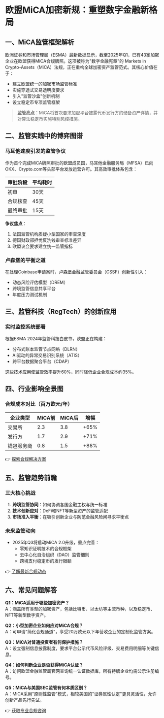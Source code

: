# 欧盟MiCA加密新规：重塑数字金融新格局

## 一、MiCA监管框架解析

欧洲证券和市场管理局（ESMA）最新数据显示，截至2025年Q1，已有43家加密企业在欧盟获得MiCA合规牌照。这项被称为"数字金融宪章"的 Markets in Crypto-Assets（MiCA）法规，正在重构全球加密资产监管范式。其核心价值在于：

- 建立欧盟统一的加密市场监管标准
- 实施穿透式交易透明度要求
- 引入"监管沙盒"创新机制
- 设立稳定币专项监管框架

> **监管亮点**：MiCA将首次要求加密平台披露代币发行方的储备资产详情，并对算法稳定币实施特别风控措施。

## 二、监管实践中的博弈图谱

### 马耳他速度引发的监管争议
作为首个完成MiCA牌照审批的欧盟成员国，马耳他金融服务局（MFSA）已向OKX、Crypto.com等头部平台发放运营许可。其高效审批体系包含：

| 审批阶段        | 平均耗时 |
|-----------------|----------|
| 初审            | 30天     |
| 合规核查        | 45天     |
| 最终审批        | 15天     |

**争议焦点**：
1. 法国监管机构质疑小型国家的审查深度
2. 德国财政部担忧反洗钱审查标准差异
3. 欧盟议会要求建立统一监管指标

### 卢森堡的平衡之道
在处理Coinbase申请案时，卢森堡金融监管委员会（CSSF）创新性引入：
- 动态风险评估模型（DREM）
- 跨境监管信息共享平台
- 年度压力测试机制

## 三、监管科技（RegTech）的创新应用

### 实时监控系统部署
根据ESMA 2024年监管科技白皮书，欧盟正在构建：
- 分布式账本监管节点网络（DLRN）
- AI驱动的异常交易识别系统（ATIS）
- 跨平台数据聚合平台（CDAP）

这些技术应用使监管效率提升60%，同时降低企业合规成本约35%。

## 四、行业影响全景图

### 合规成本对比（百万欧元/年）
| 企业类型       | MiCA前 | MiCA后 | 增幅   |
|----------------|--------|--------|--------|
| 交易所         | 2.3    | 3.8    | +65%   |
| 发行方         | 1.7    | 2.9    | +71%   |
| 钱包服务商     | 0.8    | 1.5    | +88%   |

👉 [探索合规解决方案](https://bit.ly/okx_welcome)

## 五、监管趋势前瞻

### 三大核心挑战
1. **跨境监管协同**：如何协调各国金融主权与统一标准
2. **技术创新应对**：DeFi和NFT等新型资产的监管适配
3. **市场准入平衡**：在吸引创新企业与防范金融风险间寻求平衡点

### 未来监管动向
- 2025年Q3将启动MiCA 2.0升级，重点完善：
  - 零知识证明技术的合规框架
  - 去中心化自治组织（DAO）监管细则
  - 跨境支付稳定币的发行限额

👉 [了解最新合规动态](https://bit.ly/okx_welcome)

## 六、常见问题解答

**Q1：MiCA适用于哪些加密资产？**  
A：涵盖所有类型的加密资产，包括比特币、以太坊等主流币种，以及稳定币、NFT等新型数字资产。

**Q2：小型加密企业如何应对MiCA合规？**  
A：可申请"简化合规通道"，享受20万欧元以下年营收企业的定制化监管方案。

**Q3：MiCA对普通投资者有何保护措施？**  
A：设立强制信息披露制度，要求平台公示代币风险评级、交易费用明细等关键信息。

**Q4：如何判断企业是否获得MiCA认证？**  
A：访问欧盟金融监管局官网查询统一认证数据库，所有持牌企业均需公示注册编号。

**Q5：MiCA与美国SEC监管有何本质区别？**  
A：MiCA采用"原则性监管"模式，相较美国的"证券属性认定"更具灵活性，允许创新产品先行先试。

👉 [获取专业合规咨询](https://bit.ly/okx_welcome)